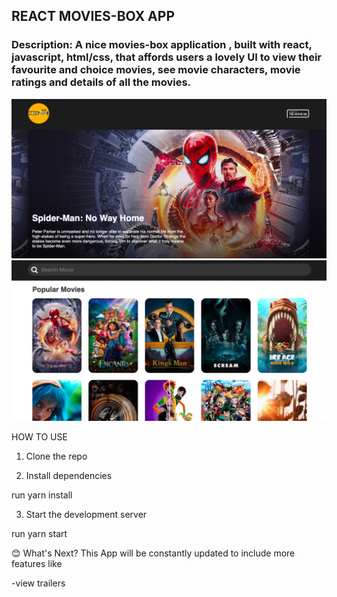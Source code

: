 ## REACT MOVIES-BOX APP

### Description: A nice movies-box application , built with react, javascript, html/css, that affords users a lovely UI to view their favourite and choice movies, see movie characters, movie ratings and details of all the movies.

![Screenshot](public/screenshot1.png)
![Screenshot](public/screenshot2.png)

HOW TO USE

1. Clone the repo

2. Install dependencies

run yarn install

3. Start the development server

run yarn start

😊 What's Next?
This App will be constantly updated to include more features like

-view trailers
